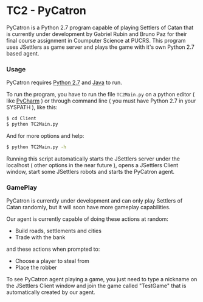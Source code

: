 # TC2 - PyCatron

PyCatron is a Python 2.7 program capable of playing Settlers of Catan that is currently under development by Gabriel Rubin and Bruno Paz for their final course assignment in Coumputer Science at PUCRS. This program uses JSettlers as game server and plays the game with it's own Python 2.7 based agent.

### Usage

PyCatron requires [Python 2.7](https://www.python.org/) and [Java](https://www.java.com/) to run.

To run the program, you have to run the file `TC2Main.py` on a python editor ( like [PyCharm](https://www.jetbrains.com/pycharm/) ) or through command line ( you must have Python 2.7 in your SYSPATH ), like this:

```sh
$ cd Client
$ python TC2Main.py
```

And for more options and help:

```sh
$ python TC2Main.py -h
```
Running this script automatically starts the JSettlers server under the localhost ( other options in the near future ), opens a JSettlers Client window, start some JSettlers robots and starts the PyCatron agent.

### GamePlay

PyCatron is currently under development and can only play Settlers of Catan randomly, but it will soon have more gameplay capabilities.

Our agent is currently capable of doing these actions at random:

- Build roads, settlements and cities
- Trade with the bank

and these actions when prompted to:

- Choose a player to steal from
- Place the robber

To see PyCatron agent playing a game, you just need to type a nickname on the JSettlers Client window and join the game called "TestGame" that is automatically created by our agent.
